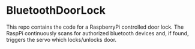 # BluetoothDoorLock

This repo contains the code for a RaspberryPi controlled door lock. The RaspPi continuously scans for authorized bluetooth devices and, if found, triggers the servo which locks/unlocks door.
